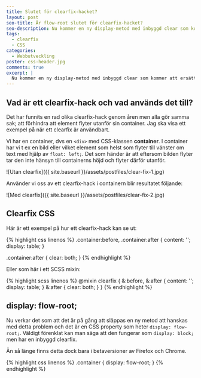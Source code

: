 ```yaml
---
title: Slutet för clearfix-hacket?
layout: post
seo-title: Är flow-root slutet för clearfix-hacket?
seo-description: Nu kommer en ny display-metod med inbyggd clear som kommer att ersätta det vanliga clearfix-hacket.
tags:
  - clearfix
  - CSS
categories:
  - Webbutveckling
poster: css-header.jpg
comments: true
excerpt: |
  Nu kommer en ny display-metod med inbyggd clear som kommer att ersätta det vanliga clearfix-hacket.
---
```


## Vad är ett clearfix-hack och vad används det till?

Det har funnits en rad olika clearfix-hack genom åren men alla gör samma sak; att förhindra att element flyter utanför sin container. Jag ska visa ett exempel på när ett clearfix är användbart.

Vi har en container, dvs en `<div>` med CSS-klassen **container**. I container har vi t ex en bild eller vilket element som helst som flyter till vänster om text med hjälp av `float: left;`. Det som händer är att eftersom bilden flyter tar den inte hänsyn till containerns höjd och flyter därför utanför.

![Utan clearfix]({{ site.baseurl }}/assets/postfiles/clear-fix-1.jpg)

Använder vi oss av ett clearfix-hack i containern blir resultatet följande:

![Med clearfix]({{ site.baseurl }}/assets/postfiles/clear-fix-2.jpg)

## Clearfix CSS

Här är ett exempel på hur ett clearfix-hack kan se ut:

{% highlight css linenos %}
.container:before,
.container:after {
  content: '';
  display: table;
}

.container:after {
  clear: both;
}
{% endhighlight %}

Eller som här i ett SCSS mixin:

{% highlight scss linenos %}
@mixin clearfix {
  &:before,
  &:after {
    content: '';
    display: table;
  }
  &:after {
    clear: both;
  }
}
{% endhighlight %}

## display: flow-root;

Nu verkar det som att det är på gång att släppas en ny metod att hanskas med detta problem och det är en CSS property som heter `display: flow-root;`. Väldigt förenklat kan man säga att den fungerar som `display: block;` men har en inbyggd clearfix.

Än så länge finns detta dock bara i betaversioner av Firefox och Chrome.

{% highlight css linenos %}
.container {
  display: flow-root;
}
{% endhighlight %}
